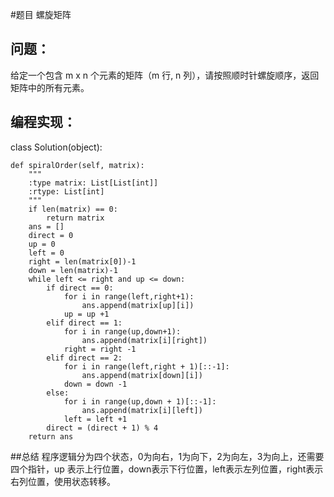#题目
螺旋矩阵
## 问题： 
给定一个包含 m x n 个元素的矩阵（m 行, n 列），请按照顺时针螺旋顺序，返回矩阵中的所有元素。
## 编程实现：
class Solution(object):

    def spiralOrder(self, matrix):
        """
        :type matrix: List[List[int]]
        :rtype: List[int]
        """
        if len(matrix) == 0:
            return matrix
        ans = []
        direct = 0
        up = 0
        left = 0
        right = len(matrix[0])-1
        down = len(matrix)-1
        while left <= right and up <= down:
            if direct == 0:
                for i in range(left,right+1):
                    ans.append(matrix[up][i])
                up = up +1
            elif direct == 1:
                for i in range(up,down+1):
                    ans.append(matrix[i][right])
                right = right -1
            elif direct == 2:
                for i in range(left,right + 1)[::-1]:
                    ans.append(matrix[down][i])
                down = down -1
            else:
                for i in range(up,down + 1)[::-1]:
                    ans.append(matrix[i][left])
                left = left +1
            direct = (direct + 1) % 4
        return ans
        
        
##总结
程序逻辑分为四个状态，0为向右，1为向下，2为向左，3为向上，还需要四个指针，up 表示上行位置，down表示下行位置，left表示左列位置，right表示右列位置，使用状态转移。